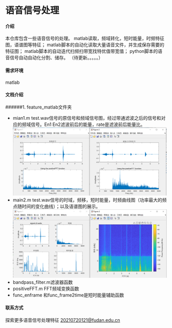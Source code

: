# 语音信号处理

#### 介绍
本仓库包含一些语音信号的处理。
matlab读取，频域转化，短时能量，时频特征图，语谱图等特征；
matlab脚本的自动化读取大量语音文件，并生成保存需要的特征图；
matlab脚本的自动迭代扫频扫带宽找特优值带宽值；
python脚本的语音信号自动自动化分割、储存。
（待更新。。。。。）

#### 需求环境
matlab

#### 文档介绍
######1.  feature_matlab文件夹
* mian1.m
test.wav信号的原信号和频域信号图，经过带通滤波之后的信号和对应的频域信号。En1 En2滤波前后的能量，rate是滤波前后能量比。
![图片](./pic/pic1.jpg)
* main2.m
test.wav信号的时域，频移，短时能量，时频曲线图（功率最大的频点随时间的变化曲线）；以及语谱图的展示。
![图片](./pic/pic2.jpg)
* bandpass_filter.m滤波器函数
* positiveFFT.m FFT频域变换函数
* func_enframe 和func_frame2time是短时能量辅助函数


#### 联系方式
探索更多语音信号处理特征
20210720121@fudan.edu.cn
